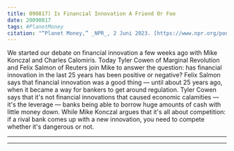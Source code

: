 ```yaml
---
title: 090817) Is Financial Innovation A Friend Or Foe
date: 20090817
tags: #PlanetMoney
citation: "“Planet Money,” _NPR_, 2 Juni 2023. [https://www.npr.org/podcasts/510289/planet-money](https://www.npr.org/podcasts/510289/planet-money) (diakses 4 Juni 2023)."
---
```


We started our debate on financial innovation a few weeks ago with Mike Konczal and Charles Calomiris. Today Tyler Cowen of Marginal Revolution and Felix Salmon of Reuters join Mike to answer the question: has financial innovation in the last 25 years has been positive or negative? Felix Salmon says that financial innovation was a good thing — until about 25 years ago, when it became a way for bankers to get around regulation. Tyler Cowen says that it's not financial innovations that caused economic calamities — it's the leverage — banks being able to borrow huge amounts of cash with little money down. While Mike Konczal argues that it's all about competition: if a rival bank comes up with a new innovation, you need to compete whether it's dangerous or not.

----



----
